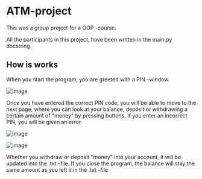 # ATM-project

This was a group project for a OOP -course.

All the participants in this project, have been written in the main.py docstring.

<h2> How is works </h2>

When you start the program, you are greeted with a PIN -window. 

![image](https://user-images.githubusercontent.com/72279374/116143094-5f349280-a6e3-11eb-96b9-a61ac8b2a421.png)

Once you have entered the correct PIN code, you will be able to move to the next page, where you can look at your balance, deposit or withdrawing a certain amount of "money" by pressing buttons. If you enter an incorrect PIN, you will be given an error.

![image](https://user-images.githubusercontent.com/72279374/116143711-247f2a00-a6e4-11eb-93cc-4bd23c23ece8.png)

![image](https://user-images.githubusercontent.com/72279374/116143874-58f2e600-a6e4-11eb-9f7c-3f862d7a88fe.png)


Whether you withdraw or deposit "money" into your account, it will be updated into the .txt -file. If you close the program, the balance will stay the same amount as you left it in the .txt -file
